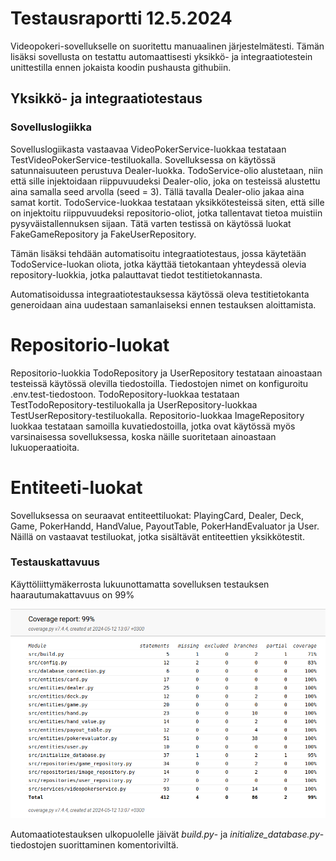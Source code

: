 # Testausraportti 12.5.2024

Videopokeri-sovellukselle on suoritettu manuaalinen järjestelmätesti. Tämän lisäksi sovellusta on testattu automaattisesti yksikkö- ja integraatiotestein unittestilla ennen jokaista koodin pushausta githubiin.

## Yksikkö- ja integraatiotestaus
### Sovelluslogiikka
Sovelluslogiikasta vastaavaa VideoPokerService-luokkaa testataan TestVideoPokerService-testiluokalla.
Sovelluksessa on käytössä satunnaisuuteen perustuva Dealer-luokka. TodoService-olio alustetaan, niin että sille injektoidaan riippuvuudeksi Dealer-olio, joka on testeissä alustettu aina samalla seed arvolla (seed = 3). Tällä tavalla Dealer-olio jakaa aina samat kortit.
TodoService-luokkaa testataan yksikkötesteissä siten, että sille on injektoitu riippuvuudeksi repositorio-oliot, jotka tallentavat tietoa muistiin pysyväistallennuksen sijaan. Tätä varten testissä on käytössä luokat FakeGameRepository ja FakeUserRepository.

Tämän lisäksi tehdään automatisoitu integraatiotestaus, jossa käytetään TodoService-luokan oliota, jotka käyttää tietokantaan yhteydessä olevia repository-luokkia, jotka palauttavat tiedot testitietokannasta.

Automatisoidussa integraatiotestauksessa käytössä oleva testitietokanta generoidaan aina uudestaan samanlaiseksi ennen testauksen aloittamista.

# Repositorio-luokat
Repositorio-luokkia TodoRepository ja UserRepository testataan ainoastaan testeissä käytössä olevilla tiedostoilla. Tiedostojen nimet on konfiguroitu .env.test-tiedostoon. TodoRepository-luokkaa testataan TestTodoRepository-testiluokalla ja UserRepository-luokkaa TestUserRepository-testiluokalla.
Repositorio-luokkaa ImageRepository luokkaa testataan samoilla kuvatiedostoilla, jotka ovat käytössä myös varsinaisessa sovelluksessa, koska näille suoritetaan ainoastaan lukuoperaatioita.

# Entiteeti-luokat
Sovelluksessa on seuraavat entiteettiluokat: PlayingCard, Dealer, Deck, Game, PokerHandd, HandValue, PayoutTable, PokerHandEvaluator ja User. Näillä on vastaavat testiluokat, jotka sisältävät entiteettien yksikkötestit.


### Testauskattavuus
Käyttöliittymäkerrosta lukuunottamatta sovelluksen testauksen haarautumakattavuus on 99%

![](./kuvat/testaus-testikattavuus.png)

Automaatiotestauksen ulkopuolelle jäivät _build.py_- ja _initialize\_database.py_-tiedostojen suorittaminen komentoriviltä.

